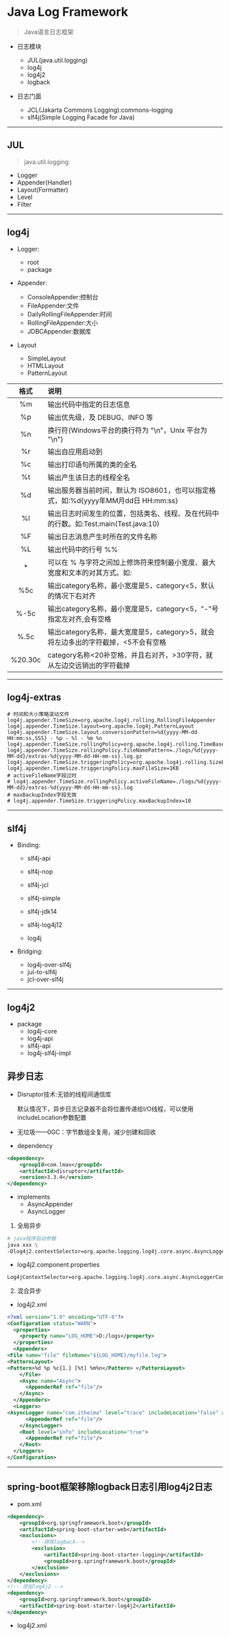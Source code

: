 
# Java Log Framework
> Java语言日志框架

- 日志模块
    - JUL(java.util.logging)
    - log4j
    - log4j2
    - logback

- 日志门面
    - JCL(Jakarta Commons Logging):commons-logging
    - slf4j(Simple Logging Facade for Java)

---
## JUL
> java.util.logging
- Logger
- Appender(Handler)
- Layout(Formatter)
- Level
- Filter


---
## log4j

- Logger:
    - root
    - package
- Appender:
    - ConsoleAppender:控制台
    - FileAppender:文件
    - DailyRollingFileAppender:时间
    - RollingFileAppender:大小
    - JDBCAppender:数据库

- Layout
    - SimpleLayout
    - HTMLLayout
    - PatternLayout

| 格式 | 说明 |
| :-: | :- |
| %m | 输出代码中指定的日志信息 |
| %p | 输出优先级，及 DEBUG、INFO 等 |
| %n |换行符(Windows平台的换行符为 "\n"，Unix 平台为 "\n") |
| %r | 输出自应用启动到| 输出该 log 信息耗费的毫秒数 |
| %c | 输出打印语句所属的类的全名 |
| %t | 输出产生该日志的线程全名 |
| %d | 输出服务器当前时间，默认为 ISO8601，也可以指定格式，如:%d{yyyy年MM月dd日 HH:mm:ss} |
| %l | 输出日志时间发生的位置，包括类名、线程、及在代码中的行数。如:Test.main(Test.java:10) |
| %F | 输出日志消息产生时所在的文件名称 |
| %L | 输出代码中的行号 %% | 输出一个 "%" 字符 |
| * | 可以在 % 与字符之间加上修饰符来控制最小宽度、最大宽度和文本的对其方式。如: |
| %5c | 输出category名称，最小宽度是5，category<5，默认的情况下右对齐 |
| %-5c | 输出category名称，最小宽度是5，category<5，"-"号指定左对齐,会有空格 |
| %.5c | 输出category名称，最大宽度是5，category>5，就会将左边多出的字符截掉，<5不会有空格 |
| %20.30c | category名称<20补空格，并且右对齐，>30字符，就从左边交远销出的字符截掉 |


---


## log4j-extras

```properties
# 时间和大小策略滚动文件
log4j.appender.TimeSize=org.apache.log4j.rolling.RollingFileAppender
log4j.appender.TimeSize.layout=org.apache.log4j.PatternLayout
log4j.appender.TimeSize.layout.conversionPattern=%d{yyyy-MM-dd HH:mm:ss,SSS} - %p - %l - %m %n
log4j.appender.TimeSize.rollingPolicy=org.apache.log4j.rolling.TimeBasedRollingPolicy
log4j.appender.TimeSize.rollingPolicy.fileNamePattern=./logs/%d{yyyy-MM-dd}/extras-%d{yyyy-MM-dd-HH-mm-ss}.log.gz
log4j.appender.TimeSize.triggeringPolicy=org.apache.log4j.rolling.SizeBasedTriggeringPolicy
log4j.appender.TimeSize.triggeringPolicy.maxFileSize=1KB
# activeFileName字段过时
# log4j.appender.TimeSize.rollingPolicy.activeFileName=./logs/%d{yyyy-MM-dd}/extras-%d{yyyy-MM-dd-HH-mm-ss}.log
# maxBackupIndex字段无效
# log4j.appender.TimeSize.triggeringPolicy.maxBackupIndex=10
```


---

## slf4j
- Binding:
    - slf4j-api

    - slf4j-nop

    - slf4j-jcl

    - slf4j-simple

    - slf4j-jdk14

    - slf4j-log4j12
    - log4j

- Bridging:
    - log4j-over-slf4j
    - jul-to-slf4j
    - jcl-over-slf4j



---

## log4j2
- package
    - log4j-core
    - log4j-api
    - slf4j-api
    - log4j-slf4j-impl



## 异步日志

- Disruptor技术:无锁的线程间通信库

    默认情况下，异步日志记录器不会将位置传递给I/O线程，可以使用includeLocation参数配置


- 无垃圾——0GC：字节数组全复用，减少创建和回收


- dependency
```xml
<dependency>
    <groupId>com.lmax</groupId>
    <artifactId>disruptor</artifactId>
    <version>3.3.4</version>
</dependency>
```


- implements
    - AsyncAppender
    - AsyncLogger

1. 全局异步

```sh
# java程序启动参数
java xxx \
-Dlog4j2.contextSelector=org.apache.logging.log4j.core.async.AsyncLoggerContextSelector
```

- log4j2.component.properties
```properties
Log4jContextSelector=org.apache.logging.log4j.core.async.AsyncLoggerContextSelector
```

2. 混合异步

- log4j2.xml
```xml
<?xml version="1.0" encoding="UTF-8"?>
<Configuration status="WARN">
  <properties>
    <property name="LOG_HOME">D:/logs</property>
  </properties>
  <Appenders>
<File name="file" fileName="${LOG_HOME}/myfile.log">
<PatternLayout>
<Pattern>%d %p %c{1.} [%t] %m%n</Pattern> </PatternLayout>
    </File>
    <Async name="Async">
      <AppenderRef ref="file"/>
    </Async>
  </Appenders>
  <Loggers>
<AsyncLogger name="com.itheima" level="trace" includeLocation="false" additivity="false">
      <AppenderRef ref="file"/>
    </AsyncLogger>
    <Root level="info" includeLocation="true">
      <AppenderRef ref="file"/>
    </Root>
  </Loggers>
</Configuration>
```


---

## spring-boot框架移除logback日志引用log4j2日志

- pom.xml
```xml
<dependency>
    <groupId>org.springframework.boot</groupId>
    <artifactId>spring-boot-starter-web</artifactId>
    <exclusions>
        <!--排除logback-->
        <exclusion>
            <artifactId>spring-boot-starter-logging</artifactId>
            <groupId>org.springframework.boot</groupId>
        </exclusion>
    </exclusions>
</dependency>
<!-- 添加log4j2 -->
<dependency>
    <groupId>org.springframework.boot</groupId>
    <artifactId>spring-boot-starter-log4j2</artifactId>
</dependency>
```

- log4j2.xml
